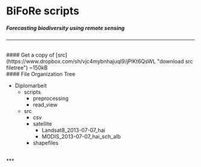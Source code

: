 # BiFoRe scripts
##### Forecasting biodiversity using remote sensing
***
<br/>
#### Get a copy of [src](https://www.dropbox.com/sh/vjc4mybnhajuql9/jPlKt6QsWL "download src filetree") ~150kB
<br/>
#### File Organization Tree

+ Diplomarbeit
    + scripts
        + preprocessing
        + read_view
    + src
        + csv
        + satellite
            + Landsat8_2013-07-07_hai
            + MODIS_2013-07-07_hai_sch_alb
        + shapefiles

<br/>
***
<br/>